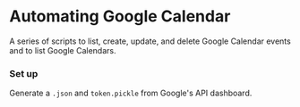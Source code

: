 # Automating Google Calendar

A series of scripts to list, create, update, and delete Google Calendar events and to list Google Calendars.


### Set up
Generate a `.json` and `token.pickle` from Google's API dashboard.

